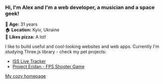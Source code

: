 ### Hi, I'm Alex and I'm a web developer, a musician and a space geek!

👨 **Age:** 31 years<br/>
🏠 **Location:** Kyiv, Ukraine<br/>
🍕 **Likes pizza:** A lot!

I like to build useful and cool-looking websites and web apps.
Currently I'm studying Three.js library - check my pet projects:
- [ISS Live Tracker](https://oleksii-ponomarov.github.io/iss-tracker)
- [Project Eridan - FPS Shooter Game](https://project-eridan.vercel.app)

[My cozy homepage](https://oleksii-ponomarov.github.io)
